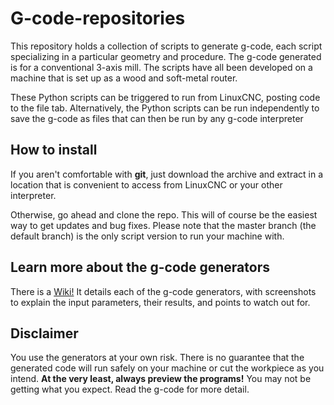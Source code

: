 # G-code-repositories

This repository holds a collection of scripts to generate g-code, each script specializing in a particular geometry and procedure.
The g-code generated is for a conventional 3-axis mill. The scripts have all been developed on a machine that is set up as a wood and soft-metal router.

These Python scripts can be triggered to run from LinuxCNC, posting code to the file tab. Alternatively, the Python scripts can be run independently to save the g-code as files that can then be run by any g-code interpreter


## How to install

If you aren't comfortable with **git**, just download the archive and extract in a location that is convenient to access from LinuxCNC or your other interpreter.

Otherwise, go ahead and clone the repo. This will of course be the easiest way to get updates and bug fixes. Please note that the master branch (the default branch) is the only script version to run your machine with.


## Learn more about the g-code generators

There is a [Wiki!](https://github.com/marc22alain/G-code-repositories/wiki) It details each of the g-code generators, with screenshots to explain the input parameters, their results, and points to watch out for.


## Disclaimer

You use the generators at your own risk. There is no guarantee that the generated code will run safely on your machine or cut the workpiece as you intend. **At the very least, always preview the programs!** You may not be getting what you expect. Read the g-code for more detail.

